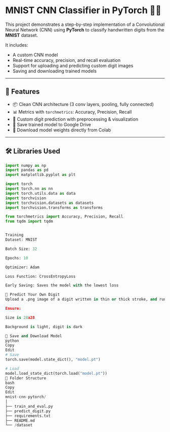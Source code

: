 # MNIST CNN Classifier in PyTorch 🧠🔥

This project demonstrates a step-by-step implementation of a Convolutional Neural Network (CNN) using **PyTorch** to classify handwritten digits from the **MNIST** dataset.

It includes:
- A custom CNN model
- Real-time accuracy, precision, and recall evaluation
- Support for uploading and predicting custom digit images
- Saving and downloading trained models

---

## 🚀 Features

- 📦 Clean CNN architecture (3 conv layers, pooling, fully connected)
- 📊 Metrics with `torchmetrics`: Accuracy, Precision, Recall
- 🎨 Custom digit prediction with preprocessing & visualization
- 💾 Save trained model to Google Drive
- 🔽 Download model weights directly from Colab

---

## 🛠️ Libraries Used

```python
import numpy as np
import pandas as pd
import matplotlib.pyplot as plt

import torch
import torch.nn as nn
import torch.utils.data as data
import torchvision
import torchvision.datasets as datasets
import torchvision.transforms as transforms

from torchmetrics import Accuracy, Precision, Recall
from tqdm import tqdm


Training
Dataset: MNIST

Batch Size: 32

Epochs: 10

Optimizer: Adam

Loss Function: CrossEntropyLoss

Early Saving: Saves the model with the lowest loss

📸 Predict Your Own Digit
Upload a .png image of a digit written in thin or thick stroke, and run the prediction section to get the model's guess.

Ensure:

Size is 28x28

Background is light, digit is dark

💾 Save and Download Model
python
Copy
Edit
# Save
torch.save(model.state_dict(), "model.pt")

# Load
model.load_state_dict(torch.load("model.pt"))
📂 Folder Structure
bash
Copy
Edit
mnist-cnn-pytorch/
│
├── train_and_eval.py
├── predict_digit.py
├── requirements.txt
├── README.md
└── /dataset
